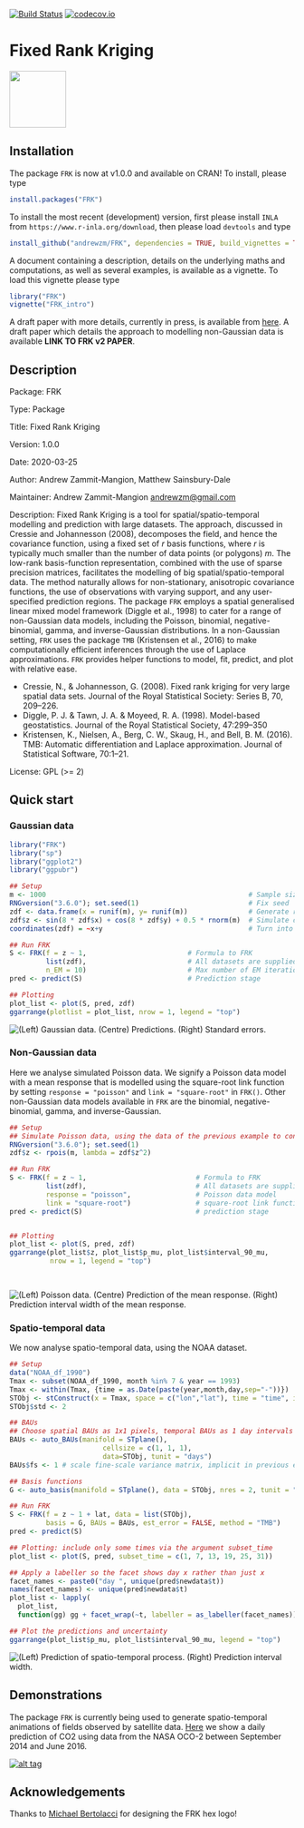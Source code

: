 [![Build Status](https://travis-ci.org/andrewzm/FRK.svg)](https://travis-ci.org/andrewzm/FRK)
[![codecov.io](https://codecov.io/github/andrewzm/FRK/coverage.svg?branch=master)](https://codecov.io/github/andrewzm/FRK?branch=master)

Fixed Rank Kriging 
================

<img src="./man/figures/FRK_logo.svg" width=100>



Installation 
------------

The package `FRK` is now at v1.0.0 and available on CRAN! To install, please type

```r
install.packages("FRK")
```

To install the most recent (development) version, first please install `INLA` from `https://www.r-inla.org/download`, then please load `devtools` and type

```r
install_github("andrewzm/FRK", dependencies = TRUE, build_vignettes = TRUE)
```

A document containing a description, details on the underlying maths and computations, as well as several examples, is available as a vignette. To load this vignette please type

```r
library("FRK")
vignette("FRK_intro")
```

A draft paper with more details, currently in press, is available from [here](https://arxiv.org/abs/1705.08105). A draft paper which details the approach to modelling non-Gaussian data is available **LINK TO FRK v2 PAPER**.

Description
------------

Package: FRK

Type: Package

Title: Fixed Rank Kriging

Version: 1.0.0

Date: 2020-03-25

Author: Andrew Zammit-Mangion, Matthew Sainsbury-Dale

Maintainer: Andrew Zammit-Mangion <andrewzm@gmail.com>

Description: Fixed Rank Kriging is a tool for spatial/spatio-temporal modelling and prediction with large datasets. The approach, discussed in Cressie and Johannesson (2008), decomposes the field, and hence the covariance function, using a fixed set of *r* basis functions, where *r* is typically much smaller than the number of data points (or polygons) *m*. The low-rank basis-function representation, combined with the use of sparse precision matrices, facilitates the modelling of big spatial/spatio-temporal data. The method naturally allows for non-stationary, anisotropic covariance functions, the use of observations with varying support, and any user-specified prediction regions. The package `FRK` employs a spatial generalised linear mixed model framework (Diggle et al., 1998) to cater for a range of non-Gaussian data models, including the Poisson, binomial, negative-binomial, gamma, and inverse-Gaussian distributions. In a non-Gaussian setting, `FRK` uses the package `TMB` (Kristensen et al., 2016) to make computationally efficient inferences through the use of Laplace approximations.  <!--The projected field is a key building block of the Spatial Random Effects (SRE) model, on which this package is based.--> `FRK` provides helper functions to model, fit, predict, and plot <!--using an SRE model -->with relative ease. 

* Cressie, N., & Johannesson, G. (2008). Fixed rank kriging for very large spatial data sets. Journal of the Royal Statistical Society: Series B, 70, 209–226.
* Diggle, P. J. & Tawn, J. A. & Moyeed, R. A. (1998). Model-based geostatistics. Journal of the Royal Statistical Society, 47:299–350
* Kristensen, K., Nielsen, A., Berg, C. W., Skaug, H., and Bell, B. M. (2016). TMB: Automatic differentiation and Laplace approximation. Journal of Statistical Software, 70:1–21.

License: GPL (>= 2)


Quick start
------------

### Gaussian data


```r
library("FRK")
library("sp")
library("ggplot2")
library("ggpubr")

## Setup
m <- 1000                                                  # Sample size
RNGversion("3.6.0"); set.seed(1)                           # Fix seed
zdf <- data.frame(x = runif(m), y= runif(m))               # Generate random locs
zdf$z <- sin(8 * zdf$x) + cos(8 * zdf$y) + 0.5 * rnorm(m)  # Simulate data
coordinates(zdf) = ~x+y                                    # Turn into sp object

## Run FRK
S <- FRK(f = z ~ 1,                         # Formula to FRK
         list(zdf),                         # All datasets are supplied in list
         n_EM = 10)                         # Max number of EM iterations
pred <- predict(S)                          # Prediction stage

## Plotting
plot_list <- plot(S, pred, zdf)
ggarrange(plotlist = plot_list, nrow = 1, legend = "top")

```

<!---
ggsave( 
  filename = "Gaussian_data.png", device = "png", 
  width = 10, height = 4,
  path = "~/Desktop/"
)
--->

![(Left) Gaussian data. (Centre) Predictions. (Right) Standard errors.](/man/figures/Gaussian_data.png?raw=true)

### Non-Gaussian data

Here we analyse simulated Poisson data. We signify a Poisson data model with a mean response that is modelled using the square-root link function by setting `response = "poisson"` and `link = "square-root"` in `FRK()`. Other non-Gaussian data models available in `FRK` are the binomial, negative-binomial, gamma, and inverse-Gaussian. 

```r
## Setup
## Simulate Poisson data, using the data of the previous example to construct a mean 
RNGversion("3.6.0"); set.seed(1)                          
zdf$z <- rpois(m, lambda = zdf$z^2)

## Run FRK
S <- FRK(f = z ~ 1,                           # Formula to FRK
         list(zdf),                           # All datasets are supplied in list
         response = "poisson",                # Poisson data model
         link = "square-root")                # square-root link function
pred <- predict(S)                            # prediction stage


## Plotting
plot_list <- plot(S, pred, zdf)
ggarrange(plot_list$z, plot_list$p_mu, plot_list$interval_90_mu, 
          nrow = 1, legend = "top")

             
```    
<!---
ggsave( 
  filename = "Poisson_data.png", device = "png", 
  width = 10, height = 4,
  path = "~/Desktop/"
)
--->

![(Left) Poisson data. (Centre) Prediction of the mean response. (Right) Prediction interval width of the mean response.](/man/figures/Poisson_data.png?raw=true)


### Spatio-temporal data

We now analyse spatio-temporal data, using the NOAA dataset.

```r
## Setup
data("NOAA_df_1990")
Tmax <- subset(NOAA_df_1990, month %in% 7 & year == 1993)
Tmax <- within(Tmax, {time = as.Date(paste(year,month,day,sep="-"))})
STObj <- stConstruct(x = Tmax, space = c("lon","lat"), time = "time", interval = TRUE)
STObj$std <- 2

## BAUs
## Choose spatial BAUs as 1x1 pixels, temporal BAUs as 1 day intervals
BAUs <- auto_BAUs(manifold = STplane(), 
                       cellsize = c(1, 1, 1),    
                       data=STObj, tunit = "days")
BAUs$fs <- 1 # scale fine-scale variance matrix, implicit in previous examples

## Basis functions
G <- auto_basis(manifold = STplane(), data = STObj, nres = 2, tunit = "days")

## Run FRK
S <- FRK(f = z ~ 1 + lat, data = list(STObj), 
         basis = G, BAUs = BAUs, est_error = FALSE, method = "TMB")
pred <- predict(S)

## Plotting: include only some times via the argument subset_time
plot_list <- plot(S, pred, subset_time = c(1, 7, 13, 19, 25, 31)) 

## Apply a labeller so the facet shows day x rather than just x
facet_names <- paste0("day ", unique(pred$newdata$t))
names(facet_names) <- unique(pred$newdata$t)
plot_list <- lapply(
  plot_list, 
  function(gg) gg + facet_wrap(~t, labeller = as_labeller(facet_names)))

## Plot the predictions and uncertainty
ggarrange(plot_list$p_mu, plot_list$interval_90_mu, legend = "top") 


```

<!---
ggsave( 
  filename = "ST_data.png", device = "png", 
  width = 8.5, height = 3.8,
  path = "~/Desktop/"
)
--->

![(Left) Prediction of spatio-temporal process. (Right) Prediction interval width.](/man/figures/ST_data.png?raw=true)


[//]: # (Currently `FRK` is not installing on OSX with `build_vignettes=TRUE` as it fails to find `texi2dvi`. Set `build_vignettes=FALSE` to ensure installation. Then download the `.Rnw` file in the `vignettes` folder and compile the pdf file separately in `RStudio` with `knitr`. )


Demonstrations
--------------

The package `FRK` is currently being used to generate spatio-temporal animations of fields observed by satellite data. [Here](https://www.youtube.com/watch?v=_kPa8VoeSdM) we show a daily prediction of CO2 using data from the NASA OCO-2 between September 2014 and June 2016.

[![alt tag](https://img.youtube.com/vi/ENx4CIZdoQk/0.jpg)](https://www.youtube.com/watch?v=ENx4CIZdoQk)

Acknowledgements
--------------

Thanks to [Michael Bertolacci](https://mbertolacci.github.io/) for designing the FRK hex logo!